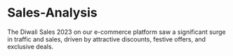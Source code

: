 # Sales-Analysis
The Diwali Sales 2023 on our e-commerce platform saw a significant surge in traffic and sales, driven by attractive discounts, festive offers, and exclusive deals. 
